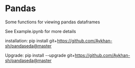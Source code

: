 # Pandas
Some functions for viewing pandas dataframes

See Example.ipynb for more details

installation:
pip install git+https://github.com/Aykhan-sh/pandaseda@master

Upgrade:
pip install --upgrade git+https://github.com/Aykhan-sh/pandaseda@master